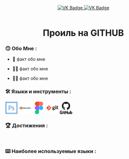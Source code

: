 <div id="badges" align="center">

<a href= "https://t.me/DOOMGUARD999"> 

<img src="https://img.shields.io/badge/VK-blue?style-for-the-badge&logo=VK&logoColor=white" alt="VK Badge"/>

</a>

<a href= "https://mail.google.com/mail/u/0/#inbox"> 

<img src= "https://img.shields.io/badge/EMAIL-red?style-for-the-badge&logo=Gmail&logoColor-white" alt="VK Badge"/>

</a>

</div>

<div id="viewprof" align="center" >

<img src="https://komarev.com/ghpvc/?username=ILLIDAN0770&style-flat-square&color-blue" alt=""/>

</div>
<div id="heythere" align="center">
<h1> Проиль на GITHUB </h1>
</div>

### :upside_down_face: Обо Mне :

- :brain: факт обо мне

- :man_pilot: факт обо мне

- :biking_man: факт обо мне

### :hammer_and_wrench: Языки и инструменты :

<div>

<img src="https://github.com/devicons/devicon/blob/master/icons/photoshop/photoshop-line.svg" width="40" height="40"/>
<img src="https://github.com/devicons/devicon/blob/master/icons/blender/blender-original-wordmark.svg" width="40" height="40"/> 
<img src="https://github.com/devicons/devicon/blob/master/icons/figma/figma-original.svg" width="40" height="40" />
<img src="https://github.com/devicons/devicon/blob/master/icons/git/git-original-wordmark.svg" width="40" height="40"/>
<img src="https://github.com/devicons/devicon/blob/master/icons/github/github-original-wordmark.svg" width="40" height="40"/>

</div>

### :trophy: Достижения :

<div>

<img src="https://github-profile-trophy.vercel.app/?username=ILLIDAN0770" alt=""/>

</div>

### :keyboard: Наиболее используемые языки :

<div>

<img src="https://github-readme-stats.vercel.app/api/top-langs/?username=ILLIDAN0770" alt=""/>
</div>
